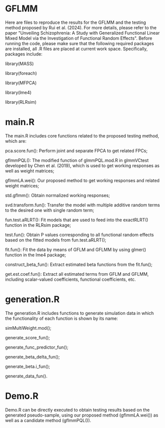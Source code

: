 # GFLMM
Here are files to reproduce the results for the GFLMM and the testing method proposed by Rui et al. (2024). For more details, please refer to the paper "Unveiling Schizophrenia: A Study with Generalized Functional Linear Mixed Model via the Investigation of Functional Random Effects".
Before running the code, please make sure that the following required packages are installed, all .R files are placed at current work space. Specifically, packages include:

library(MASS) 

library(foreach) 

library(MFPCA)

library(lme4)

library(RLRsim)

# main.R 
The main.R includes core functions related to the proposed testing method, which are:

pca.score.fun(): Perform joint and separate FPCA to get related FPCs;

gflmmPQL(): The modified function of glmmPQL.mod.R in glmmVCtest developed by Chen et al. (2019), which is used to get working responses as well as weight matrices;

gflmmLA.wei(): Our proposed method to get working responses and related weight matrices;

std.gflmm(): Obtain normalized working responses;

svd.transform.fun(): Transfer the model with multiple additive random terms to the desired one with single random term; 

fun.test.aRLRT(): Fit models that are used to feed into the exactRLRT() function in the RLRsim package;

test.fun(): Obtain P values corresponding to all functional random effects based on the fitted models from fun.test.aRLRT();

fit.fun(): Fit the data by means of  GFLM and GFLMM by using glmer() function in the lme4 package;

construct_beta_fun(): Extract estimated beta functions from the fit.fun();

get.est.coef.fun(): Extract all estimated terms from GFLM and GFLMM, including scalar-valued coefficients, functional coefficients, etc.

# generation.R
The generation.R includes functions to generate simulation data in which the functionality of each function is shown by its name:

simMultiWeight.mod(); 

generate_score_fun(); 

generate_func_predictor_fun(); 

generate_beta_delta_fun(); 

generate_beta.i_fun(); 

generate_data_fun().

# Demo.R 
Demo.R can be directly executed to obtain testing results based on the generated pseudo-sample, using our proposed method (gflmmLA.wei()) as well as a candidate method (gflmmPQL()). 
